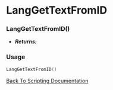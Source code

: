 # LangGetTextFromID

### LangGetTextFromID()
- ***Returns:*** 

### Usage

```Lua
LangGetTextFromID()
```


[Back To Scripting Documentation](../README.md)
